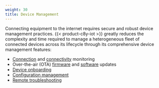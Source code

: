 ```yaml
---
weight: 30
title: Device Management
---
```


Connecting equipment to the internet requires secure and robust device management practices. {{< product-c8y-iot >}} greatly reduces the complexity and time required to manage a heterogeneous fleet of connected devices across its lifecycle through its comprehensive device management features:

- [Connection](device-management-application/monitoring-and-controlling-devices/#connection-monitoring) and [connectivity](device-management-application/connectivity/) monitoring
- Over-the-air (OTA) [firmware](device-management-application/managing-device-data/#managing-firmware) and [software](device-management-application/managing-device-data/#managing-software) updates
- [Device onboarding](device-management-application/registering-devices/)
- [Configuration management](device-management-application/managing-device-data/#managing-configurations)
- [Remote troubleshooting](cloud-remote-access/cra-general-aspects/)